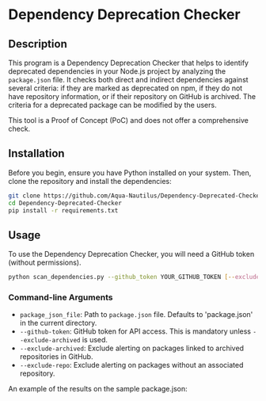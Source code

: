 # Dependency Deprecation Checker

## Description

This program is a Dependency Deprecation Checker that helps to identify deprecated dependencies in your Node.js project by analyzing the `package.json` file. It checks both direct and indirect dependencies against several criteria: if they are marked as deprecated on npm, if they do not have repository information, or if their repository on GitHub is archived.
The criteria for a deprecated package can be modified by the users.

This tool is a Proof of Concept (PoC) and does not offer a comprehensive check.

## Installation

Before you begin, ensure you have Python installed on your system. Then, clone the repository and install the dependencies:

```bash
git clone https://github.com/Aqua-Nautilus/Dependency-Deprecated-Checker.git
cd Dependency-Deprecated-Checker
pip install -r requirements.txt
```

## Usage

To use the Dependency Deprecation Checker, you will need a GitHub token (without permissions).

```bash
python scan_dependencies.py --github_token YOUR_GITHUB_TOKEN [--exclude-archived] [--exclude-repo]
```

### Command-line Arguments

- `package_json_file`: Path to `package.json` file. Defaults to 'package.json' in the current directory.
- `--github-token`: GitHub token for API access. This is mandatory unless `--exclude-archived` is used.
- `--exclude-archived`: Exclude alerting on packages linked to archived repositories in GitHub.
- `--exclude-repo`: Exclude alerting on packages without an associated repository.


An example of the results on the sample package.json: